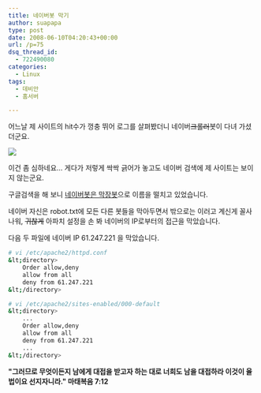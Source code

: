 ```yaml
---
title: 네이버봇 막기
author: suapapa
type: post
date: 2008-06-10T04:20:43+00:00
url: /p=75
dsq_thread_id:
  - 722490080
categories:
  - Linux
tags:
  - 데비안
  - 홈서버

---
```

어느날 제 사이트의 hit수가 껑충 뛰어 로그를 살펴봤더니 네이버<strike>크롤러</strike>봇이 다녀 가셨더군요.

![](https://asset.homin.dev/blog/2008/06/naverbotattack.jpg")

이건 좀 심하네요&#8230; 게다가 저렇게 싹싹 긁어가 놓고도 네이버 검색에 제 사이트는 보이지 않는군요.



구글검색을 해 보니 [네이버봇은 막장봇][1]으로 이름을 떨치고 있었습니다.

네이버 자신은 robot.txt에 모든 다른 봇들을 막아두면서 밖으로는 이러고 계신게 꼴사나워, <strike>귀찮게</strike> 아파치 설정을 손 봐 네이버의 IP로부터의 접근을 막았습니다.

다음 두 파일에 네이버 IP 61.247.221 을 막았습니다.

```bash
# vi /etc/apache2/httpd.conf
&lt;directory>
    Order allow,deny
    allow from all
    deny from 61.247.221
&lt;/directory>
```

```bash
# vi /etc/apache2/sites-enabled/000-default
&lt;directory>
    ...
    Order allow,deny
    allow from all
    deny from 61.247.221
    ...
&lt;/directory>
```

**"그러므로 무엇이든지 남에게 대접을 받고자 하는 대로 너희도 남을 대접하라 이것이 율법이요 선지자니라." 마태복음 7:12**

 [1]: http://blogsearch.google.co.kr/blogsearch?complete=1&hl=ko&newwindow=1&q=%EB%84%A4%EC%9D%B4%EB%B2%84%EB%B4%87&lr=&um=1&ie=UTF-8&sa=N&tab=wb